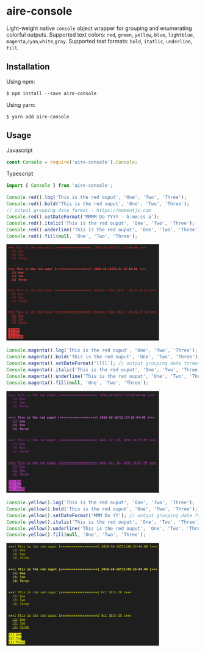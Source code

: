 # aire-console

Light-weight native `console` object wrapper for grouping and enumerating colorful outputs. Supported text colors: `red`, `green`, `yellow`, `blue`, `lightblue`, `magenta`,`cyan`,`white`,`gray`. Supported text formats: `bold`, `itatlic`, `underline`, `fill`.

## Installation

Using npm:
```
$ npm install --save aire-console
```

Using yarn:
```
$ yarn add aire-console
```

## Usage

Javascript
``` js
const Console = require('aire-console').Console;
```

Typescript
``` ts
import { Console } from 'aire-console';
```

``` js
Console.red().log('This is the red ouput', 'One', 'Two', 'Three');
Console.red().bold('This is the red ouput', 'One', 'Two', 'Three');
// output grouping date format - https://momentjs.com
Console.red().setDateFormat('MMMM Do YYYY - h:mm:ss a');
Console.red().italic('This is the red ouput', 'One', 'Two', 'Three');
Console.red().underline('This is the red ouput', 'One', 'Two', 'Three');
Console.red().fill(null, 'One', 'Two', 'Three');
```
<img src="images/red.png" width="400">

``` js
Console.magenta().log('This is the red ouput', 'One', 'Two', 'Three');
Console.magenta().bold('This is the red ouput', 'One', 'Two', 'Three');
Console.magenta().setDateFormat('llll'); // output grouping date format - https://momentjs.com
Console.magenta().italic('This is the red ouput', 'One', 'Two', 'Three');
Console.magenta().underline('This is the red ouput', 'One', 'Two', 'Three');
Console.magenta().fill(null, 'One', 'Two', 'Three');
```
<img src="images/magenta.png" width="400">

``` js
Console.yellow().log('This is the red ouput', 'One', 'Two', 'Three');
Console.yellow().bold('This is the red ouput', 'One', 'Two', 'Three');
Console.yellow().setDateFormat('MMM Do YY'); // output grouping date format - https://momentjs.com
Console.yellow().italic('This is the red ouput', 'One', 'Two', 'Three');
Console.yellow().underline('This is the red ouput', 'One', 'Two', 'Three');
Console.yellow().fill(null, 'One', 'Two', 'Three');
```
<img src="images/yellow.png" width="400">
